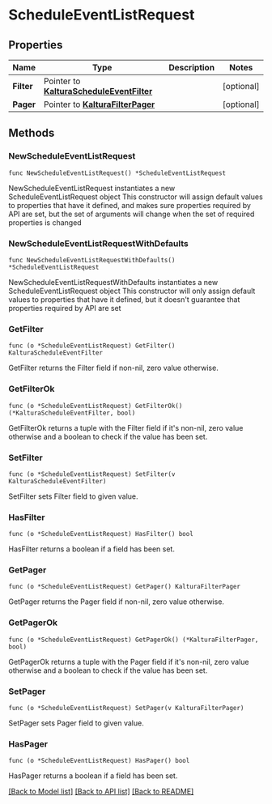 # ScheduleEventListRequest

## Properties

Name | Type | Description | Notes
------------ | ------------- | ------------- | -------------
**Filter** | Pointer to [**KalturaScheduleEventFilter**](KalturaScheduleEventFilter.md) |  | [optional] 
**Pager** | Pointer to [**KalturaFilterPager**](KalturaFilterPager.md) |  | [optional] 

## Methods

### NewScheduleEventListRequest

`func NewScheduleEventListRequest() *ScheduleEventListRequest`

NewScheduleEventListRequest instantiates a new ScheduleEventListRequest object
This constructor will assign default values to properties that have it defined,
and makes sure properties required by API are set, but the set of arguments
will change when the set of required properties is changed

### NewScheduleEventListRequestWithDefaults

`func NewScheduleEventListRequestWithDefaults() *ScheduleEventListRequest`

NewScheduleEventListRequestWithDefaults instantiates a new ScheduleEventListRequest object
This constructor will only assign default values to properties that have it defined,
but it doesn't guarantee that properties required by API are set

### GetFilter

`func (o *ScheduleEventListRequest) GetFilter() KalturaScheduleEventFilter`

GetFilter returns the Filter field if non-nil, zero value otherwise.

### GetFilterOk

`func (o *ScheduleEventListRequest) GetFilterOk() (*KalturaScheduleEventFilter, bool)`

GetFilterOk returns a tuple with the Filter field if it's non-nil, zero value otherwise
and a boolean to check if the value has been set.

### SetFilter

`func (o *ScheduleEventListRequest) SetFilter(v KalturaScheduleEventFilter)`

SetFilter sets Filter field to given value.

### HasFilter

`func (o *ScheduleEventListRequest) HasFilter() bool`

HasFilter returns a boolean if a field has been set.

### GetPager

`func (o *ScheduleEventListRequest) GetPager() KalturaFilterPager`

GetPager returns the Pager field if non-nil, zero value otherwise.

### GetPagerOk

`func (o *ScheduleEventListRequest) GetPagerOk() (*KalturaFilterPager, bool)`

GetPagerOk returns a tuple with the Pager field if it's non-nil, zero value otherwise
and a boolean to check if the value has been set.

### SetPager

`func (o *ScheduleEventListRequest) SetPager(v KalturaFilterPager)`

SetPager sets Pager field to given value.

### HasPager

`func (o *ScheduleEventListRequest) HasPager() bool`

HasPager returns a boolean if a field has been set.


[[Back to Model list]](../README.md#documentation-for-models) [[Back to API list]](../README.md#documentation-for-api-endpoints) [[Back to README]](../README.md)


